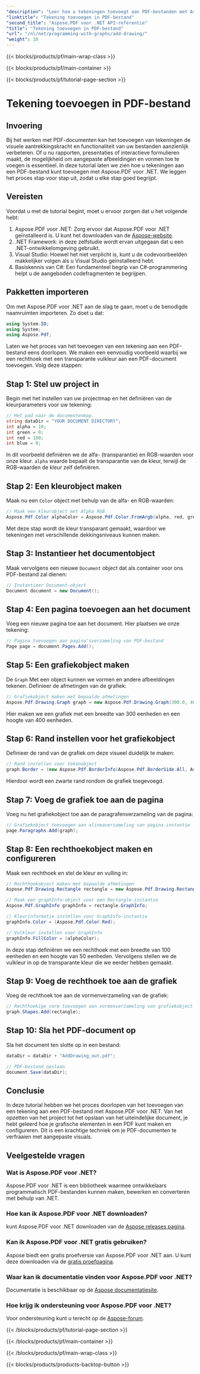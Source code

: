 ```yaml
---
"description": "Leer hoe u tekeningen toevoegt aan PDF-bestanden met Aspose.PDF voor .NET. Deze stapsgewijze handleiding behandelt het instellen van kleuren, het toevoegen van vormen en het opslaan van uw PDF."
"linktitle": "Tekening toevoegen in PDF-bestand"
"second_title": "Aspose.PDF voor .NET API-referentie"
"title": "Tekening toevoegen in PDF-bestand"
"url": "/nl/net/programming-with-graphs/add-drawing/"
"weight": 10
---
```


{{< blocks/products/pf/main-wrap-class >}}

{{< blocks/products/pf/main-container >}}

{{< blocks/products/pf/tutorial-page-section >}}

# Tekening toevoegen in PDF-bestand

## Invoering

Bij het werken met PDF-documenten kan het toevoegen van tekeningen de visuele aantrekkingskracht en functionaliteit van uw bestanden aanzienlijk verbeteren. Of u nu rapporten, presentaties of interactieve formulieren maakt, de mogelijkheid om aangepaste afbeeldingen en vormen toe te voegen is essentieel. In deze tutorial laten we zien hoe u tekeningen aan een PDF-bestand kunt toevoegen met Aspose.PDF voor .NET. We leggen het proces stap voor stap uit, zodat u elke stap goed begrijpt.

## Vereisten

Voordat u met de tutorial begint, moet u ervoor zorgen dat u het volgende hebt:

1. Aspose.PDF voor .NET: Zorg ervoor dat Aspose.PDF voor .NET geïnstalleerd is. U kunt het downloaden van de [Aspose-website](https://releases.aspose.com/pdf/net/).
2. .NET Framework: in deze zelfstudie wordt ervan uitgegaan dat u een .NET-ontwikkelomgeving gebruikt.
3. Visual Studio: Hoewel het niet verplicht is, kunt u de codevoorbeelden makkelijker volgen als u Visual Studio geïnstalleerd hebt.
4. Basiskennis van C#: Een fundamenteel begrip van C#-programmering helpt u de aangeboden codefragmenten te begrijpen.

## Pakketten importeren

Om met Aspose.PDF voor .NET aan de slag te gaan, moet u de benodigde naamruimten importeren. Zo doet u dat:

```csharp
using System.IO;
using System;
using Aspose.Pdf;
```

Laten we het proces van het toevoegen van een tekening aan een PDF-bestand eens doorlopen. We maken een eenvoudig voorbeeld waarbij we een rechthoek met een transparante vulkleur aan een PDF-document toevoegen. Volg deze stappen:

## Stap 1: Stel uw project in

Begin met het instellen van uw projectmap en het definiëren van de kleurparameters voor uw tekening:

```csharp
// Het pad naar de documentenmap.
string dataDir = "YOUR DOCUMENT DIRECTORY";
int alpha = 10;
int green = 0;
int red = 100;
int blue = 0;
```

In dit voorbeeld definiëren we de alfa- (transparantie) en RGB-waarden voor onze kleur. `alpha` waarde bepaalt de transparantie van de kleur, terwijl de RGB-waarden de kleur zelf definiëren.

## Stap 2: Een kleurobject maken

Maak nu een `Color` object met behulp van de alfa- en RGB-waarden:

```csharp
// Maak een kleurobject met Alpha RGB
Aspose.Pdf.Color alphaColor = Aspose.Pdf.Color.FromArgb(alpha, red, green, blue); // Alfakanaal bieden
```

Met deze stap wordt de kleur transparant gemaakt, waardoor we tekeningen met verschillende dekkingsniveaus kunnen maken.

## Stap 3: Instantieer het documentobject

Maak vervolgens een nieuwe `Document` object dat als container voor ons PDF-bestand zal dienen:

```csharp
// Instantieer Document-object
Document document = new Document();
```

## Stap 4: Een pagina toevoegen aan het document

Voeg een nieuwe pagina toe aan het document. Hier plaatsen we onze tekening:

```csharp
// Pagina toevoegen aan pagina'sverzameling van PDF-bestand
Page page = document.Pages.Add();
```

## Stap 5: Een grafiekobject maken

De `Graph` Met een object kunnen we vormen en andere afbeeldingen tekenen. Definieer de afmetingen van de grafiek:

```csharp
// Grafiekobject maken met bepaalde afmetingen
Aspose.Pdf.Drawing.Graph graph = new Aspose.Pdf.Drawing.Graph(300.0, 400.0);
```

Hier maken we een grafiek met een breedte van 300 eenheden en een hoogte van 400 eenheden.

## Stap 6: Rand instellen voor het grafiekobject

Definieer de rand van de grafiek om deze visueel duidelijk te maken:

```csharp
// Rand instellen voor tekenobject
graph.Border = (new Aspose.Pdf.BorderInfo(Aspose.Pdf.BorderSide.All, Aspose.Pdf.Color.Black));
```

Hierdoor wordt een zwarte rand rondom de grafiek toegevoegd.

## Stap 7: Voeg de grafiek toe aan de pagina

Voeg nu het grafiekobject toe aan de paragrafenverzameling van de pagina:

```csharp
// Grafiekobject toevoegen aan alineaverzameling van pagina-instantie
page.Paragraphs.Add(graph);
```

## Stap 8: Een rechthoekobject maken en configureren

Maak een rechthoek en stel de kleur en vulling in:

```csharp
// Rechthoekobject maken met bepaalde afmetingen
Aspose.Pdf.Drawing.Rectangle rectangle = new Aspose.Pdf.Drawing.Rectangle(0, 0, 100, 50);

// Maak een graphInfo-object voor een Rectangle-instantie
Aspose.Pdf.GraphInfo graphInfo = rectangle.GraphInfo;

// Kleurinformatie instellen voor GraphInfo-instantie
graphInfo.Color = (Aspose.Pdf.Color.Red);

// Vulkleur instellen voor GraphInfo
graphInfo.FillColor = (alphaColor);
```

In deze stap definiëren we een rechthoek met een breedte van 100 eenheden en een hoogte van 50 eenheden. Vervolgens stellen we de vulkleur in op de transparante kleur die we eerder hebben gemaakt.

## Stap 9: Voeg de rechthoek toe aan de grafiek

Voeg de rechthoek toe aan de vormenverzameling van de grafiek:

```csharp
// Rechthoekige vorm toevoegen aan vormenverzameling van grafiekobject
graph.Shapes.Add(rectangle);
```

## Stap 10: Sla het PDF-document op

Sla het document ten slotte op in een bestand:

```csharp
dataDir = dataDir + "AddDrawing_out.pdf";

// PDF-bestand opslaan
document.Save(dataDir);
```

## Conclusie

In deze tutorial hebben we het proces doorlopen van het toevoegen van een tekening aan een PDF-bestand met Aspose.PDF voor .NET. Van het opzetten van het project tot het opslaan van het uiteindelijke document, je hebt geleerd hoe je grafische elementen in een PDF kunt maken en configureren. Dit is een krachtige techniek om je PDF-documenten te verfraaien met aangepaste visuals.

## Veelgestelde vragen

### Wat is Aspose.PDF voor .NET?

Aspose.PDF voor .NET is een bibliotheek waarmee ontwikkelaars programmatisch PDF-bestanden kunnen maken, bewerken en converteren met behulp van .NET.

### Hoe kan ik Aspose.PDF voor .NET downloaden?

kunt Aspose.PDF voor .NET downloaden van de [Aspose releases pagina](https://releases.aspose.com/pdf/net/).

### Kan ik Aspose.PDF voor .NET gratis gebruiken?

Aspose biedt een gratis proefversie van Aspose.PDF voor .NET aan. U kunt deze downloaden via de [gratis proefpagina](https://releases.aspose.com/).

### Waar kan ik documentatie vinden voor Aspose.PDF voor .NET?

Documentatie is beschikbaar op de [Aspose documentatiesite](https://reference.aspose.com/pdf/net/).

### Hoe krijg ik ondersteuning voor Aspose.PDF voor .NET?

Voor ondersteuning kunt u terecht op de [Aspose-forum](https://forum.aspose.com/c/pdf/10).

{{< /blocks/products/pf/tutorial-page-section >}}

{{< /blocks/products/pf/main-container >}}

{{< /blocks/products/pf/main-wrap-class >}}

{{< blocks/products/products-backtop-button >}}